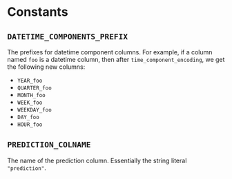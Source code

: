 # Constants

## `DATETIME_COMPONENTS_PREFIX `

The prefixes for datetime component columns. For example, if a column named `foo` is a datetime column, then after `time_component_encoding`, we get the following new columns:
- `YEAR_foo`
- `QUARTER_foo`
- `MONTH_foo`
- `WEEK_foo`
- `WEEKDAY_foo`
- `DAY_foo`
- `HOUR_foo`

## `PREDICTION_COLNAME`

The name of the prediction column. Essentially the string literal `"prediction"`.

